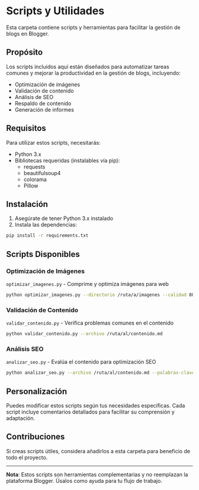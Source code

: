 # Scripts y Utilidades

Esta carpeta contiene scripts y herramientas para facilitar la gestión de blogs en Blogger.

## Propósito

Los scripts incluidos aquí están diseñados para automatizar tareas comunes y mejorar la productividad en la gestión de blogs, incluyendo:

- Optimización de imágenes
- Validación de contenido
- Análisis de SEO
- Respaldo de contenido
- Generación de informes

## Requisitos

Para utilizar estos scripts, necesitarás:

- Python 3.x
- Bibliotecas requeridas (instalables vía pip):
  * requests
  * beautifulsoup4
  * colorama
  * Pillow

## Instalación

1. Asegúrate de tener Python 3.x instalado
2. Instala las dependencias:

```bash
pip install -r requirements.txt
```

## Scripts Disponibles

### Optimización de Imágenes

`optimizar_imagenes.py` - Comprime y optimiza imágenes para web

```bash
python optimizar_imagenes.py --directorio /ruta/a/imagenes --calidad 80
```

### Validación de Contenido

`validar_contenido.py` - Verifica problemas comunes en el contenido

```bash
python validar_contenido.py --archivo /ruta/al/contenido.md
```

### Análisis SEO

`analizar_seo.py` - Evalúa el contenido para optimización SEO

```bash
python analizar_seo.py --archivo /ruta/al/contenido.md --palabras-clave "palabra1,palabra2"
```

## Personalización

Puedes modificar estos scripts según tus necesidades específicas. Cada script incluye comentarios detallados para facilitar su comprensión y adaptación.

## Contribuciones

Si creas scripts útiles, considera añadirlos a esta carpeta para beneficio de todo el proyecto.

---

**Nota**: Estos scripts son herramientas complementarias y no reemplazan la plataforma Blogger. Úsalos como ayuda para tu flujo de trabajo.